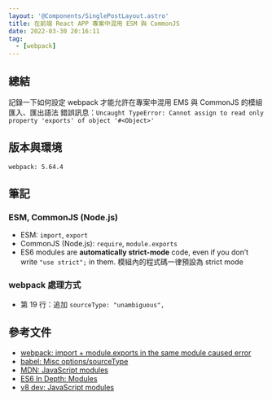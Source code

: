 ```yaml
---
layout: '@Components/SinglePostLayout.astro'
title: 在前端 React APP 專案中混用 ESM 與 CommonJS
date: 2022-03-30 20:16:11
tag:
  - [webpack]
---
```


## 總結

記錄一下如何設定 webpack 才能允許在專案中混用 EMS 與 CommonJS 的模組匯入、匯出語法
錯誤訊息：`Uncaught TypeError: Cannot assign to read only property 'exports' of object '#<Object>'`

## 版本與環境

```
webpack: 5.64.4
```

## 筆記

### ESM, CommonJS (Node.js)

<script src="https://gist.github.com/tzynwang/1993d3b58216f442cfeea059bf5a5ef1.js"></script>

- ESM: `import`, `export`
- CommonJS (Node.js): `require`, `module.exports`
- ES6 modules are **automatically strict-mode** code, even if you don’t write `"use strict";` in them. 模組內的程式碼一律預設為 strict mode

### webpack 處理方式

<script src="https://gist.github.com/tzynwang/be7ff3ea4f3bf4b6beeacbc8acc90385.js"></script>

- 第 19 行：追加 `sourceType: "unambiguous",`

## 參考文件

- [webpack: import + module.exports in the same module caused error](https://stackoverflow.com/questions/42449999/webpack-import-module-exports-in-the-same-module-caused-error)
- [babel: Misc options/sourceType](https://babeljs.io/docs/en/options)
- [MDN: JavaScript modules](https://developer.mozilla.org/en-US/docs/Web/JavaScript/Guide/Modules)
- [ES6 In Depth: Modules](https://hacks.mozilla.org/2015/08/es6-in-depth-modules/)
- [v8 dev: JavaScript modules](https://v8.dev/features/modules)
